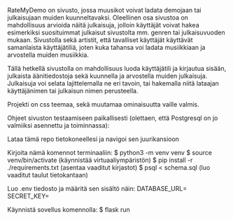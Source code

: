 RateMyDemo on sivusto, jossa muusikot voivat ladata demojaan tai julkaisujaan muiden kuunneltavaksi.
Oleellinen osa sivustoa on mahdollisuus arvioida näitä julkaisuja, jolloin käyttäjät voivat hakea esimerkiksi suosituimmat julkaisut sivustolta mm. genren tai julkaisuvuoden mukaan.
Sivustolla sekä artistit, että tavalliset käyttäjät käyttävät samanlaista käyttäjätiliä, joten kuka tahansa voi ladata musiikkiaan ja arvostella muiden musiikkia.

Tällä hetkellä sivustolla on mahdollisuus luoda käyttäjätili ja kirjautua sisään, julkaista äänitiedostoja sekä kuunnella ja arvostella muiden julkaisuja. Julkaisuja voi selata lajittelemalla ne eri tavoin, tai hakemalla niitä lataajan käyttäjänimen tai julkaisun nimen perusteella.

Projekti on css teemaa, sekä muutamaa ominaisuutta vaille valmis.

Ohjeet sivuston testaamiseen paikallisesti (olettaen, että Postgresql on jo valmiiksi asennettu ja toiminnassa):

Lataa tämä repo tietokoneellesi ja navigoi sen juurikansioon

Kirjoita nämä komennot terminaaliin:
$ python3 -m venv venv
$ source venv/bin/activate (käynnistää virtuaaliympäristön)
$ pip install -r ./requirements.txt (asentaa vaaditut kirjastot)
$ psql < schema.sql (luo vaaditut taulut tietokantaan)

Luo .env tiedosto ja määritä sen sisältö näin:
DATABASE_URL=<tietokannan-paikallinen-osoite>
SECRET_KEY=<salainen-avain>

Käynnistä sovellus komennolla:
$ flask run
